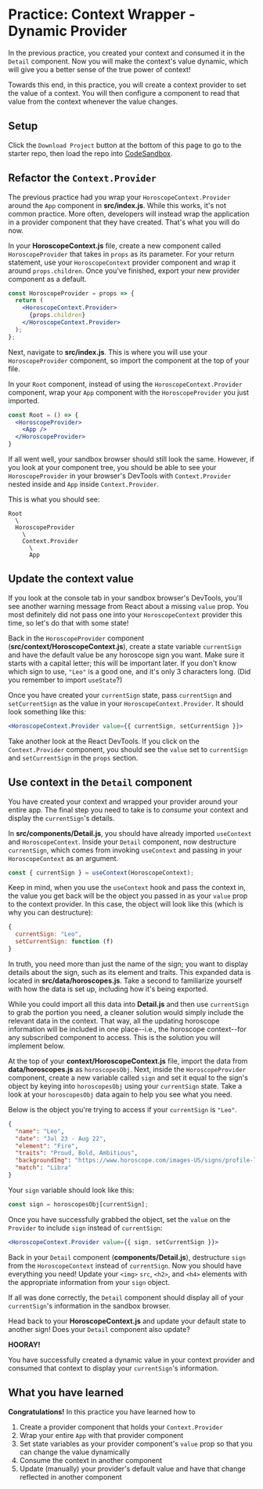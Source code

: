 # Practice: Context Wrapper - Dynamic Provider

In the previous practice, you created your context and consumed it in the
`Detail` component. Now you will make the context's value dynamic, which will
give you a better sense of the true power of context!

Towards this end, in this practice, you will create a context provider to set
the value of a context. You will then configure a component to read that value
from the context whenever the value changes.

## Setup

Click the `Download Project` button at the bottom of this page to go to the
starter repo, then load the repo into [CodeSandbox].

## Refactor the `Context.Provider`

The previous practice had you wrap your `HoroscopeContext.Provider` around the
`App` component in __src/index.js__. While this works, it's not common practice.
More often, developers will instead wrap the application in a provider component
that they have created. That's what you will do now.

In your __HoroscopeContext.js__ file, create a new component called
`HoroscopeProvider` that takes in `props` as its parameter. For your return
statement, use your `HoroscopeContext` provider component and wrap it around
`props.children`. Once you've finished, export your new provider component as a
default.

```jsx
const HoroscopeProvider = props => {  
  return (
    <HoroscopeContext.Provider>
      {props.children}
    </HoroscopeContext.Provider>
  );
};
```

Next, navigate to __src/index.js__. This is where you will use your
`HoroscopeProvider` component, so import the component at the top of your file.

In your `Root` component, instead of using the `HoroscopeContext.Provider`
component, wrap your `App` component with the `HoroscopeProvider` you just
imported.

```jsx
const Root = () => {
  <HoroscopeProvider>
    <App />
  </HoroscopeProvider>
}  
```

If all went well, your sandbox browser should still look the same. However, if
you look at your component tree, you should be able to see your
`HoroscopeProvider` in your browser's DevTools with `Context.Provider` nested
inside and `App` inside `Context.Provider`.

This is what you should see:

```text
Root
  \
  HoroscopeProvider
    \
    Context.Provider
      \
      App
```

## Update the context value

If you look at the console tab in your sandbox browser's DevTools, you'll see
another warning message from React about a missing `value` prop. You most
definitely did not pass one into your `HoroscopeContext` provider this time, so
let's do that with some state!

Back in the `HoroscopeProvider` component (__src/context/HoroscopeContext.js__),
create a state variable `currentSign` and have the default value be any
horoscope sign you want. Make sure it starts with a capital letter; this will be
important later. If you don't know which sign to use, `"Leo"` is a good one, and
it's only 3 characters long. (Did you remember to import `useState`?)

Once you have created your `currentSign` state, pass `currentSign` and
`setCurrentSign` as the value in your `HoroscopeContext.Provider`. It should
look something like this:

```jsx
<HoroscopeContext.Provider value={{ currentSign, setCurrentSign }}>
```

Take another look at the React DevTools. If you click on the `Context.Provider`
component, you should see the `value` set to `currentSign` and `setCurrentSign`
in the `props` section.

## Use context in the `Detail` component

You have created your context and wrapped your provider around your entire app.
The final step you need to take is to _consume_ your context and display the
`currentSign`'s details.

In __src/components/Detail.js__, you should have already imported `useContext`
and `HoroscopeContext`. Inside your `Detail` component, now destructure
`currentSign`, which comes from invoking `useContext` and passing in your
`HoroscopeContext` as an argument.

```js
const { currentSign } = useContext(HoroscopeContext);
```

Keep in mind, when you use the `useContext` hook and pass the context in, the
value you get back will be the object you passed in as your `value` prop to the
context provider. In this case, the object will look like this (which is why you
can destructure):

```javascript
{
  currentSign: "Leo",
  setCurrentSign: function (f)
}
```

In truth, you need more than just the name of the sign; you want to display
details about the sign, such as its element and traits. This expanded data is
located in __src/data/horoscopes.js__. Take a second to familiarize yourself
with how the data is set up, including how it's being exported.

While you could import all this data into __Detail.js__ and then use
`currentSign` to grab the portion you need, a cleaner solution would simply
include the relevant data in the context. That way, all the updating horoscope
information will be included in one place--i.e., the horoscope context--for any
subscribed component to access. This is the solution you will implement below.

At the top of your __context/HoroscopeContext.js__ file, import the data from
__data/horoscopes.js__ as `horoscopesObj`. Next, inside the `HoroscopeProvider`
component, create a new variable called `sign` and set it equal to the sign's
object by keying into `horoscopesObj` using your `currentSign` state. Take a
look at your `horoscopesObj` data again to help you see what you need.

Below is the object you're trying to access if your `currentSign` is `"Leo"`.

```json
{
  "name": "Leo",
  "date": "Jul 23 - Aug 22",
  "element": "Fire",
  "traits": "Proud, Bold, Ambitious",
  "backgroundImg": "https://www.horoscope.com/images-US/signs/profile-leo.png",
  "match": "Libra"
}
```

Your `sign` variable should look like this:

```js
const sign = horoscopesObj[currentSign];
```

Once you have successfully grabbed the object, set the `value` on the `Provider`
to include `sign` instead of `currentSign`:

```jsx
<HoroscopeContext.Provider value={{ sign, setCurrentSign }}>
```

Back in your `Detail` component (__components/Detail.js__), destructure `sign`
from the `HoroscopeContext` instead of `currentSign`. Now you should have
everything you need! Update your `<img>` `src`, `<h2>`, and `<h4>` elements with
the appropriate information from your `sign` object.

If all was done correctly, the `Detail` component should display all of your
`currentSign`'s information in the sandbox browser.

Head back to your __HoroscopeContext.js__ and update your default state to
another sign! Does your `Detail` component also update?

**HOORAY!**

You have successfully created a dynamic value in your context provider and
consumed that context to display your `currentSign`'s information.

## What you have learned

**Congratulations!** In this practice you have learned how to

1. Create a provider component that holds your `Context.Provider`
2. Wrap your entire `App` with that provider component
3. Set state variables as your provider component's `value` prop so that you can
   change the value dynamically
4. Consume the context in another component
5. Update (manually) your provider's default value and have that change
   reflected in another component

[CodeSandbox]: https://www.codesandbox.io